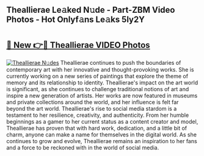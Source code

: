 ## Theallierae Le𝚊ked N𝚞de - Part-ZBM Video Photos - Hot Onlyf𝚊ns Le𝚊ks 5ly2Y

# <h2><a href="http://ac13566.deff.icu/?id=Theallierae">🔗 New 👉🔴 Theallierae VIDEO Photos</a></h2>

[![Theallierae N𝚞des](https://i.imgur.com/rIISA9y.gif)](http://ac13566.deff.icu/?id=Theallierae)
Theallierae continues to push the boundaries of contemporary art with her innovative and thought-provoking works. She is currently working on a new series of paintings that explore the theme of memory and its relationship to identity. Theallierae's impact on the art world is significant, as she continues to challenge traditional notions of art and inspire a new generation of artists. Her works are now featured in museums and private collections around the world, and her influence is felt far beyond the art world. Theallierae's rise to social media stardom is a testament to her resilience, creativity, and authenticity. From her humble beginnings as a gamer to her current status as a content creator and model, Theallierae has proven that with hard work, dedication, and a little bit of charm, anyone can make a name for themselves in the digital world. As she continues to grow and evolve, Theallierae remains an inspiration to her fans and a force to be reckoned with in the world of social media.

